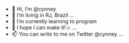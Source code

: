 - 👋 Hi, I’m @cynney
- 👀 I’m living in RJ, Brazil ...
- 🌱 I’m currently learning to program
- 💞️ I hope I can make it!☺️ ...
- 📫 You can write to me on Twitter @cynney ...

<!---
cynney/cynney is a ✨ special ✨ repository because its `README.md` (this file) appears on your GitHub profile.
You can click the Preview link to take a look at your changes.
--->
